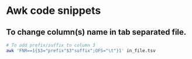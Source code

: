 # Awk code snippets

## To change column(s) name in tab separated file.
```bash
# To add prefix/suffix to column 3
awk 'FNR==1{$3="prefix"$3"suffix";OFS="\t"}1' in_file.tsv

```

